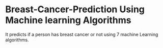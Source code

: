 # Breast-Cancer-Prediction Using Machine learning Algorithms
It predicts if a person has breast cancer or not using 7 machine Learning algorithms.
